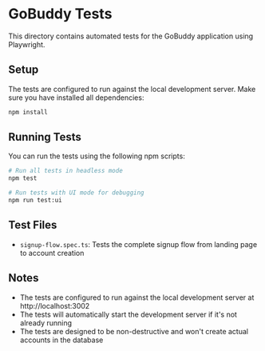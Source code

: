 # GoBuddy Tests

This directory contains automated tests for the GoBuddy application using Playwright.

## Setup

The tests are configured to run against the local development server. Make sure you have installed all dependencies:

```bash
npm install
```

## Running Tests

You can run the tests using the following npm scripts:

```bash
# Run all tests in headless mode
npm test

# Run tests with UI mode for debugging
npm run test:ui
```

## Test Files

- `signup-flow.spec.ts`: Tests the complete signup flow from landing page to account creation

## Notes

- The tests are configured to run against the local development server at http://localhost:3002
- The tests will automatically start the development server if it's not already running
- The tests are designed to be non-destructive and won't create actual accounts in the database
